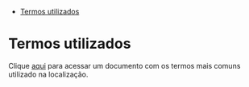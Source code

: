- [Termos utilizados](#termos-utilizados)

# Termos utilizados

Clique [aqui](./TERMOS.md) para acessar um documento com os termos mais comuns utilizado na localização.
